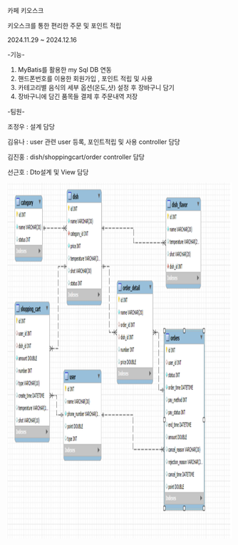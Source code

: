 카페 키오스크

키오스크를 통한 편리한 주문 및 포인트 적립

2024.11.29 ~ 2024.12.16

-기능-
1. MyBatis를 활용한 my Sql DB 연동
2. 핸드폰번호를 이용한 회원가입 , 포인트 적립 및 사용
3. 카테고리별 음식의 세부 옵션(온도,샷) 설정 후 장바구니 담기
4. 장바구니에 담긴 품목들 결제 후 주문내역 저장

-팀원-

조정우 : 설계 담당

김유나 : user 관련 user 등록, 포인트적립 및 사용 controller 담당

김진홍 : dish/shoppingcart/order controller 담당

선근호 : Dto설계 및 View 담당

<img alt="ERD.png" height="800" src="ERD.png" width="1000"/>